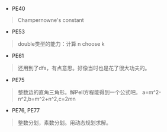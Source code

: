 * PE40
> Champernowne's constant

* PE53
> double类型的能力：计算 n choose k

* PE61
> 还用到了dfs，有点意思。好像当时也是花了很大功夫的。

* PE75
> 整数边的直角三角形。解Pell方程能得到一个公式吧。
	a=m^2-n^2,b=m^2+n^2,c=2*m*n

* PE76, PE77
> 整数分划，素数分划。用动态规划求解。
